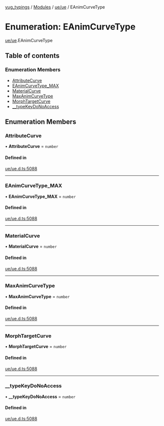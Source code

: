 [yug_typings](../README.md) / [Modules](../modules.md) / [ue/ue](../modules/ue_ue.md) / EAnimCurveType

# Enumeration: EAnimCurveType

[ue/ue](../modules/ue_ue.md).EAnimCurveType

## Table of contents

### Enumeration Members

- [AttributeCurve](ue_ue.EAnimCurveType.md#attributecurve)
- [EAnimCurveType\_MAX](ue_ue.EAnimCurveType.md#eanimcurvetype_max)
- [MaterialCurve](ue_ue.EAnimCurveType.md#materialcurve)
- [MaxAnimCurveType](ue_ue.EAnimCurveType.md#maxanimcurvetype)
- [MorphTargetCurve](ue_ue.EAnimCurveType.md#morphtargetcurve)
- [\_\_typeKeyDoNoAccess](ue_ue.EAnimCurveType.md#__typekeydonoaccess)

## Enumeration Members

### AttributeCurve

• **AttributeCurve** = `number`

#### Defined in

[ue/ue.d.ts:5088](https://github.com/YugMetaverse/yug_typings/blob/b7d9b19/ue/ue.d.ts#L5088)

___

### EAnimCurveType\_MAX

• **EAnimCurveType\_MAX** = `number`

#### Defined in

[ue/ue.d.ts:5088](https://github.com/YugMetaverse/yug_typings/blob/b7d9b19/ue/ue.d.ts#L5088)

___

### MaterialCurve

• **MaterialCurve** = `number`

#### Defined in

[ue/ue.d.ts:5088](https://github.com/YugMetaverse/yug_typings/blob/b7d9b19/ue/ue.d.ts#L5088)

___

### MaxAnimCurveType

• **MaxAnimCurveType** = `number`

#### Defined in

[ue/ue.d.ts:5088](https://github.com/YugMetaverse/yug_typings/blob/b7d9b19/ue/ue.d.ts#L5088)

___

### MorphTargetCurve

• **MorphTargetCurve** = `number`

#### Defined in

[ue/ue.d.ts:5088](https://github.com/YugMetaverse/yug_typings/blob/b7d9b19/ue/ue.d.ts#L5088)

___

### \_\_typeKeyDoNoAccess

• **\_\_typeKeyDoNoAccess** = `number`

#### Defined in

[ue/ue.d.ts:5088](https://github.com/YugMetaverse/yug_typings/blob/b7d9b19/ue/ue.d.ts#L5088)
